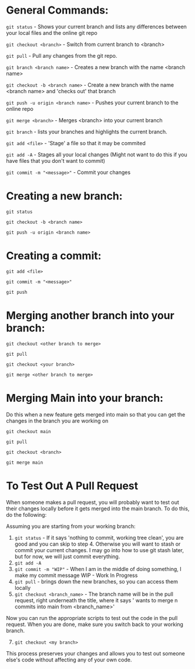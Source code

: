 # General Commands:

`git status` - Shows your current branch and lists any differences between your local files and the online git repo

`git checkout <branch>` - Switch from current branch to \<branch\>

`git pull` - Pull any changes from the git repo.

`git branch <branch name>` - Creates a new branch with the name \<branch name\>

`git checkout -b <branch name>` - Create a new branch with the name \<branch name\> and 'checks out' that branch

`git push -u origin <branch name>` - Pushes your current branch to the online repo

`git merge <branch>` - Merges \<branch\> into your current branch

`git branch` - lists your branches and highlights the current branch.

`git add <file>` - 'Stage' a file so that it may be commited

`git add -A` - Stages all your local changes (Might not want to do this if you have files that you don't want to commit)

`git commit -m "<message>"` - Commit your changes

# Creating a new branch:
  `git status`
  
  `git checkout -b <branch name>`
  
  `git push -u origin <branch name>`

# Creating a commit:
`git add <file>`

`git commit -m "<message>"`

`git push`

# Merging another branch into your branch:


`git checkout <other branch to merge>`

`git pull`

`git checkout <your branch>`

`git merge <other branch to merge>`


# Merging Main into your branch:

Do this when a new feature gets merged into main so that you can get the changes in the branch you are working on

`git checkout main`

`git pull`

`git checkout <branch>`

`git merge main`

# To Test Out A Pull Request

When someone makes a pull request, you will probably want to test out their changes locally before it gets merged into the main branch. To do this, do the following:

Assuming you are starting from your working branch:
1. `git status` - If it says 'nothing to commit, working tree clean', you are good and you can skip to step 4. Otherwise you will want to stash or commit your current changes. I may go into how to use git stash later, but for now, we will just commit everything.
2. `git add -A`
3. `git commit -m "WIP"` - When I am in the middle of doing something, I make my commit message WIP - Work In Progress
5. `git pull` - brings down the new branches, so you can access them locally
6. `git checkout <branch_name>` - The branch name will be in the pull request, right underneath the title, where it says '<user> wants to merge n commits into main from \<branch_name\>'

Now you can run the appropriate scripts to test out the code in the pull request. When you are done, make sure you switch back to your working branch.

7. `git checkout <my branch>`

This process preserves your changes and allows you to test out someone else's code without affecting any of your own code.

